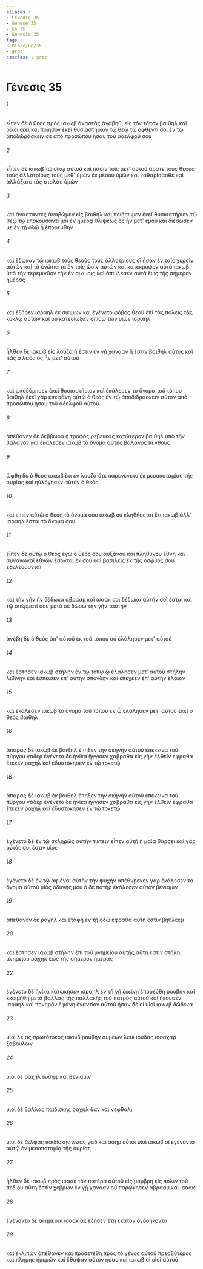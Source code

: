 ```yaml
---
aliases : 
- Γένεσις 35
- Genèse 35
- Gn 35
- Genesis 35
tags : 
- Bible/Gn/35
- grec
cssclass : grec
---
```


# Γένεσις 35

###### 1
εἶπεν δὲ ὁ θεὸς πρὸς ιακωβ ἀναστὰς ἀνάβηθι εἰς τὸν τόπον βαιθηλ καὶ οἴκει ἐκεῖ καὶ ποίησον ἐκεῖ θυσιαστήριον τῷ θεῷ τῷ ὀφθέντι σοι ἐν τῷ ἀποδιδράσκειν σε ἀπὸ προσώπου ησαυ τοῦ ἀδελφοῦ σου
###### 2
εἶπεν δὲ ιακωβ τῷ οἴκῳ αὐτοῦ καὶ πᾶσιν τοῖς μετ' αὐτοῦ ἄρατε τοὺς θεοὺς τοὺς ἀλλοτρίους τοὺς μεθ' ὑμῶν ἐκ μέσου ὑμῶν καὶ καθαρίσασθε καὶ ἀλλάξατε τὰς στολὰς ὑμῶν
###### 3
καὶ ἀναστάντες ἀναβῶμεν εἰς βαιθηλ καὶ ποιήσωμεν ἐκεῖ θυσιαστήριον τῷ θεῷ τῷ ἐπακούσαντί μοι ἐν ἡμέρᾳ θλίψεως ὃς ἦν μετ' ἐμοῦ καὶ διέσωσέν με ἐν τῇ ὁδῷ ᾗ ἐπορεύθην
###### 4
καὶ ἔδωκαν τῷ ιακωβ τοὺς θεοὺς τοὺς ἀλλοτρίους οἳ ἦσαν ἐν ταῖς χερσὶν αὐτῶν καὶ τὰ ἐνώτια τὰ ἐν τοῖς ὠσὶν αὐτῶν καὶ κατέκρυψεν αὐτὰ ιακωβ ὑπὸ τὴν τερέμινθον τὴν ἐν σικιμοις καὶ ἀπώλεσεν αὐτὰ ἕως τῆς σήμερον ἡμέρας
###### 5
καὶ ἐξῆρεν ισραηλ ἐκ σικιμων καὶ ἐγένετο φόβος θεοῦ ἐπὶ τὰς πόλεις τὰς κύκλῳ αὐτῶν καὶ οὐ κατεδίωξαν ὀπίσω τῶν υἱῶν ισραηλ
###### 6
ἦλθεν δὲ ιακωβ εἰς λουζα ἥ ἐστιν ἐν γῇ χανααν ἥ ἐστιν βαιθηλ αὐτὸς καὶ πᾶς ὁ λαός ὃς ἦν μετ' αὐτοῦ
###### 7
καὶ ᾠκοδόμησεν ἐκεῖ θυσιαστήριον καὶ ἐκάλεσεν τὸ ὄνομα τοῦ τόπου βαιθηλ ἐκεῖ γὰρ ἐπεφάνη αὐτῷ ὁ θεὸς ἐν τῷ ἀποδιδράσκειν αὐτὸν ἀπὸ προσώπου ησαυ τοῦ ἀδελφοῦ αὐτοῦ
###### 8
ἀπέθανεν δὲ δεββωρα ἡ τροφὸς ρεβεκκας κατώτερον βαιθηλ ὑπὸ τὴν βάλανον καὶ ἐκάλεσεν ιακωβ τὸ ὄνομα αὐτῆς βάλανος πένθους
###### 9
ὤφθη δὲ ὁ θεὸς ιακωβ ἔτι ἐν λουζα ὅτε παρεγένετο ἐκ μεσοποταμίας τῆς συρίας καὶ ηὐλόγησεν αὐτὸν ὁ θεός
###### 10
καὶ εἶπεν αὐτῷ ὁ θεός τὸ ὄνομά σου ιακωβ οὐ κληθήσεται ἔτι ιακωβ ἀλλ' ισραηλ ἔσται τὸ ὄνομά σου
###### 11
εἶπεν δὲ αὐτῷ ὁ θεός ἐγὼ ὁ θεός σου αὐξάνου καὶ πληθύνου ἔθνη καὶ συναγωγαὶ ἐθνῶν ἔσονται ἐκ σοῦ καὶ βασιλεῖς ἐκ τῆς ὀσφύος σου ἐξελεύσονται
###### 12
καὶ τὴν γῆν ἣν δέδωκα αβρααμ καὶ ισαακ σοὶ δέδωκα αὐτήν σοὶ ἔσται καὶ τῷ σπέρματί σου μετὰ σὲ δώσω τὴν γῆν ταύτην
###### 13
ἀνέβη δὲ ὁ θεὸς ἀπ' αὐτοῦ ἐκ τοῦ τόπου οὗ ἐλάλησεν μετ' αὐτοῦ
###### 14
καὶ ἔστησεν ιακωβ στήλην ἐν τῷ τόπῳ ᾧ ἐλάλησεν μετ' αὐτοῦ στήλην λιθίνην καὶ ἔσπεισεν ἐπ' αὐτὴν σπονδὴν καὶ ἐπέχεεν ἐπ' αὐτὴν ἔλαιον
###### 15
καὶ ἐκάλεσεν ιακωβ τὸ ὄνομα τοῦ τόπου ἐν ᾧ ἐλάλησεν μετ' αὐτοῦ ἐκεῖ ὁ θεός βαιθηλ
###### 16
ἀπάρας δὲ ιακωβ ἐκ βαιθηλ ἔπηξεν τὴν σκηνὴν αὐτοῦ ἐπέκεινα τοῦ πύργου γαδερ ἐγένετο δὲ ἡνίκα ἤγγισεν χαβραθα εἰς γῆν ἐλθεῖν εφραθα ἔτεκεν ραχηλ καὶ ἐδυστόκησεν ἐν τῷ τοκετῷ
###### 16
ἀπάρας δὲ ιακωβ ἐκ βαιθηλ ἔπηξεν τὴν σκηνὴν αὐτοῦ ἐπέκεινα τοῦ πύργου γαδερ ἐγένετο δὲ ἡνίκα ἤγγισεν χαβραθα εἰς γῆν ἐλθεῖν εφραθα ἔτεκεν ραχηλ καὶ ἐδυστόκησεν ἐν τῷ τοκετῷ
###### 17
ἐγένετο δὲ ἐν τῷ σκληρῶς αὐτὴν τίκτειν εἶπεν αὐτῇ ἡ μαῖα θάρσει καὶ γὰρ οὗτός σοί ἐστιν υἱός
###### 18
ἐγένετο δὲ ἐν τῷ ἀφιέναι αὐτὴν τὴν ψυχήν ἀπέθνῃσκεν γάρ ἐκάλεσεν τὸ ὄνομα αὐτοῦ υἱὸς ὀδύνης μου ὁ δὲ πατὴρ ἐκάλεσεν αὐτὸν βενιαμιν
###### 19
ἀπέθανεν δὲ ραχηλ καὶ ἐτάφη ἐν τῇ ὁδῷ εφραθα αὕτη ἐστὶν βηθλεεμ
###### 20
καὶ ἔστησεν ιακωβ στήλην ἐπὶ τοῦ μνημείου αὐτῆς αὕτη ἐστὶν στήλη μνημείου ραχηλ ἕως τῆς σήμερον ἡμέρας
###### 22
ἐγένετο δὲ ἡνίκα κατῴκησεν ισραηλ ἐν τῇ γῇ ἐκείνῃ ἐπορεύθη ρουβην καὶ ἐκοιμήθη μετὰ βαλλας τῆς παλλακῆς τοῦ πατρὸς αὐτοῦ καὶ ἤκουσεν ισραηλ καὶ πονηρὸν ἐφάνη ἐναντίον αὐτοῦ ἦσαν δὲ οἱ υἱοὶ ιακωβ δώδεκα
###### 23
υἱοὶ λειας πρωτότοκος ιακωβ ρουβην συμεων λευι ιουδας ισσαχαρ ζαβουλων
###### 24
υἱοὶ δὲ ραχηλ ιωσηφ καὶ βενιαμιν
###### 25
υἱοὶ δὲ βαλλας παιδίσκης ραχηλ δαν καὶ νεφθαλι
###### 26
υἱοὶ δὲ ζελφας παιδίσκης λειας γαδ καὶ ασηρ οὗτοι υἱοὶ ιακωβ οἳ ἐγένοντο αὐτῷ ἐν μεσοποταμίᾳ τῆς συρίας
###### 27
ἦλθεν δὲ ιακωβ πρὸς ισαακ τὸν πατέρα αὐτοῦ εἰς μαμβρη εἰς πόλιν τοῦ πεδίου αὕτη ἐστὶν χεβρων ἐν γῇ χανααν οὗ παρῴκησεν αβρααμ καὶ ισαακ
###### 28
ἐγένοντο δὲ αἱ ἡμέραι ισαακ ἃς ἔζησεν ἔτη ἑκατὸν ὀγδοήκοντα
###### 29
καὶ ἐκλιπὼν ἀπέθανεν καὶ προσετέθη πρὸς τὸ γένος αὐτοῦ πρεσβύτερος καὶ πλήρης ἡμερῶν καὶ ἔθαψαν αὐτὸν ησαυ καὶ ιακωβ οἱ υἱοὶ αὐτοῦ
